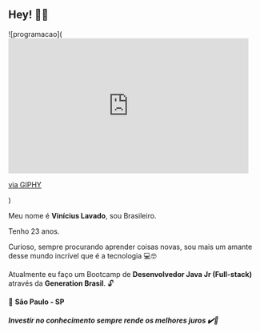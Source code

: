 ## Hey! ✋🏽

![programacao](<iframe src="https://giphy.com/embed/TRklv98Fvo0Tu" width="480" height="270" frameBorder="0" class="giphy-embed" allowFullScreen></iframe><p><a href="https://giphy.com/gifs/storybots-code-TRklv98Fvo0Tu">via GIPHY</a></p>)


Meu nome é **Vinícius Lavado**, sou  Brasileiro.



Tenho 23 anos.




Curioso, sempre procurando aprender coisas novas, sou mais um amante desse mundo incrível que é a tecnologia 💻🤓

Atualmente eu faço um Bootcamp de **Desenvolvedor Java Jr (Full-stack)** através da **Generation Brasil**. 🔓




📍 **São Paulo - SP**




##### Investir no conhecimento sempre rende os melhores juros  ✔️🧠
